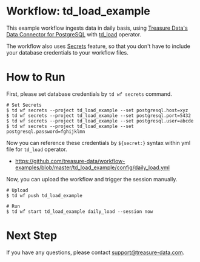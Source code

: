 # Workflow: td_load_example

This example workflow ingests data in daily basis, using [Treasure Data's Data Connector for PostgreSQL](https://docs.treasuredata.com/articles/data-connector-postgresql) with [td_load](http://docs.digdag.io/operators.html#td-load-treasure-data-bulk-loading) operator.

The workflow also uses [Secrets](https://docs.treasuredata.com/articles/workflows-secrets) feature, so that you don't have to include your database credentials to your workflow files.

# How to Run

First, please set database credentials by `td wf secrets` command.

    # Set Secrets
    $ td wf secrets --project td_load_example --set postgresql.host=xyz
    $ td wf secrets --project td_load_example --set postgresql.port=5432
    $ td wf secrets --project td_load_example --set postgresql.user=abcde
    $ td wf secrets --project td_load_example --set postgresql.password=fghijklmn

Now you can reference these credentials by `${secret:}` syntax within yml file for `td_load` operator.

- https://github.com/treasure-data/workflow-examples/blob/master/td_load_example/config/daily_load.yml

Now, you can upload the workflow and trigger the session manually.

    # Upload
    $ td wf push td_load_example
    
    # Run
    $ td wf start td_load_example daily_load --session now
    
# Next Step

If you have any questions, please contact support@treasure-data.com.
